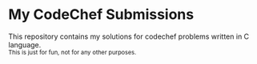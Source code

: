 # My CodeChef Submissions
This repository contains my solutions for codechef problems written in C language.
<br><sub>This is just for fun, not for any other purposes.</sub>
